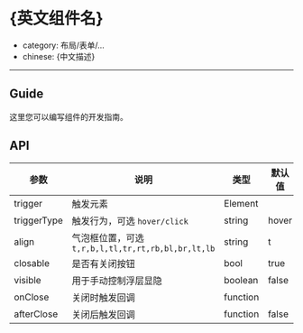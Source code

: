 # {英文组件名}

- category: 布局/表单/...
- chinese: {中文描述}

---

## Guide

这里您可以编写组件的开发指南。

## API

| 参数 | 说明 | 类型 | 默认值 |
|-----------|------------------------------------------|---------------|--------|
| trigger | 触发元素 | Element | |
| triggerType | 触发行为，可选 `hover/click` | string | hover |
| align | 气泡框位置，可选 `t,r,b,l,tl,tr,rt,rb,bl,br,lt,lb` | string | t |
| closable | 是否有关闭按钮 | bool | true |
| visible | 用于手动控制浮层显隐 | boolean | false |
| onClose | 关闭时触发回调 | function | |
| afterClose | 关闭后触发回调 | function | false |
